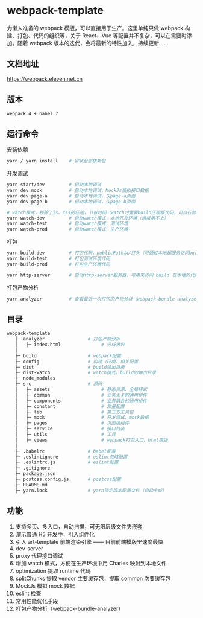 # webpack-template

为懒人准备的 webpack 模版，可以直接用于生产。这里单纯只做 webpack 构建、打包、代码的组织等，关于 React、Vue 等配置并不复杂，可以在需要时添加。随着 webpack 版本的迭代，会将最新的特性加入，持续更新......

## 文档地址

https://webpack.eleven.net.cn

## 版本

```bash
webpack 4 + babel 7
```

## 运行命令

安装依赖

```bash
yarn / yarn install    # 安装全部依赖包
```

开发调试

```bash
yarn start/dev         # 启动本地调试
yarn dev:mock          # 启动本地调试，MockJs模拟接口数据
yarn dev:page-a        # 启动本地调试，仅page-a页面
yarn dev:page-b        # 启动本地调试，仅page-b页面

# watch模式，移除了js、css的压缩，节省时间（watch时需要build压缩版代码，可自行修改）。
yarn watch-dev         # 启动watch模式，本地开发环境（通常用不上）
yarn watch-test        # 启动watch模式，测试环境
yarn watch-prod        # 启动watch模式，生产环境
```

打包

```bash
yarn build-dev         # 打包代码，publicPath以/打头（可通过本地起服务访问build后的代码）
yarn build-test        # 打包测试环境代码
yarn build-prod        # 打包生产环境代码

yarn http-server       # 启动http-server服务器，可用来访问 build 在本地的代码
```

打包产物分析

```bash
yarn analyzer          # 查看最近一次打包的产物分析（webpack-bundle-analyzer）
```

## 目录

```bash
webpack-template
   ├─ analyzer                # 打包产物分析
   │   ├─ index.html               # 分析报告
   │
   ├─ build                   # webpack配置
   ├─ config                  # 构建（环境）相关配置
   ├─ dist                    # build输出目录
   ├─ dist-watch              # watch模式，build的输出目录
   ├─ node_modules
   ├─ src                     # 源码
   │   ├─ assets                   # 静态资源、全局样式
   │   ├─ common                   # 业务无关的通用组件
   │   ├─ components               # 业务耦合的通用组件
   │   ├─ constant                 # 常量配置
   │   ├─ lib                      # 第三方工具包
   │   ├─ mock                     # 开发调试，mock数据
   │   ├─ pages                    # 页面级组件
   │   ├─ service                  # 接口封装
   │   ├─ utils                    # 工具
   │   ├─ views                    # webpack打包入口、html模版
   │
   ├─ .babelrc                # babel配置
   ├─ .eslintignore           # eslint忽略配置
   ├─ .eslintrc.js            # eslint配置
   ├─ .gitignore
   ├─ package.json
   ├─ postcss.config.js       # postcss配置
   ├─ README.md
   ├─ yarn.lock               # yarn锁定版本配置文件（自动生成）
```

## 功能

1. 支持多页、多入口，自动扫描，可无限层级文件夹嵌套
2. 演示普通 H5 开发中，引入组件化
3. 引入 art-template 前端渲染引擎 —— 目前前端模版里速度最快
4. dev-server
5. proxy 代理接口调试
6. 增加 watch 模式，方便在生产环境中用 Charles 映射到本地文件
7. optimization 提取 runtime 代码
8. splitChunks 提取 vendor 主要缓存包，提取 common 次要缓存包
9. MockJs 模拟 mock 数据
10. eslint 检查
11. 常用性能优化手段
12. 打包产物分析（webpack-bundle-analyzer）
